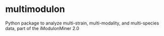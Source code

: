 # multimodulon
Python package to analyze multi-strain, multi-modality, and multi-species data, part of the iModulonMiner 2.0
